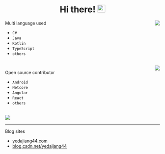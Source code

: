 <div>
   <h1 align="center">Hi there! 
   <img src="https://media.giphy.com/media/hvRJCLFzcasrR4ia7z/giphy.gif" width="25px">
   </h1>
</div>

<img align="right" src="https://github-readme-stats.vercel.app/api/top-langs/?username=yedajiang44&layout=compact" />

Multi language used

- `C#`
- `Java`
- `Kotlin`
- `TypeScript`
- `others`

<br/>

<img align="right" src="https://github-readme-stats.vercel.app/api?username=yedajiang44&count_private=true&show_icons=true&hide_title=true" />

Open source contributor

- `Android`
- `Netcore`
- `Angular`
- `React`
- `others`

<br/>

<img align="center" src="https://github-profile-trophy.vercel.app/?username=yedajiang44&theme=flat&no-frame=true&margin-w=30" />

---

Blog sites

- [yedajiang44.com](http://yedajiang44.com)
- [blog.csdn.net/yedajiang44](https://blog.csdn.net/yedajiang44)
